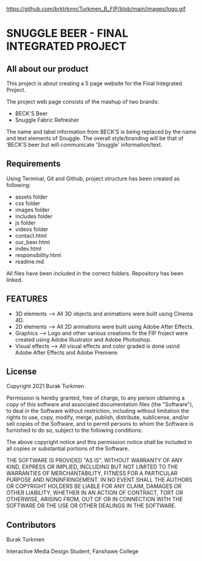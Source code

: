 https://github.com/brktrkmn/Turkmen_B_FIP/blob/main/images/logo.gif

# SNUGGLE BEER - FINAL INTEGRATED PROJECT

## All about our product
This project is about creating a 5 page website for the Final Integrated Project.

The project web page consists of the mashup of two brands:
- BECK'S Beer
- Snuggle Fabric Refresher

The name and label information from BECK’S is being replaced by the name and text elements of Snuggle.
The overall style/branding will be that of ‘BECK’S beer but will communicate 'Snuggle' information/text.

## Requirements
Using Terminal, Git and Github, project structure has been created as following:

- assets folder
- css folder
- images folder
- includes folder
- js folder
- videos folder
- contact.html
- our_beer.html
- index.html
- responsibility.html
- readme.md

All files have been included in the correct folders.
Repository has been linked.

## FEATURES

- 3D elements --> All 3D objects and animations were built using Cinema 4D.
- 2D elements --> All 2D animations were built using Adobe After Effects.
- Graphics --> Logo and other various creations fir the FIP froject were created using Adobe Illustrator and Adobe Photoshop.
- Visual effects --> All visual effects and color graded is done usind Adobe After Effects and Adobe Premiere.


## License
Copyright 2021 Burak Turkmen

Permission is hereby granted, free of charge, to any person obtaining a copy of this software and associated documentation files (the "Software"), to deal in the Software without restriction, including without limitation the rights to use, copy, modify, merge, publish, distribute, sublicense, and/or sell copies of the Software, and to permit persons to whom the Software is furnished to do so, subject to the following conditions:

The above copyright notice and this permission notice shall be included in all copies or substantial portions of the Software.

THE SOFTWARE IS PROVIDED "AS IS", WITHOUT WARRANTY OF ANY KIND, EXPRESS OR IMPLIED, INCLUDING BUT NOT LIMITED TO THE WARRANTIES OF MERCHANTABILITY, FITNESS FOR A PARTICULAR PURPOSE AND NONINFRINGEMENT. IN NO EVENT SHALL THE AUTHORS OR COPYRIGHT HOLDERS BE LIABLE FOR ANY CLAIM, DAMAGES OR OTHER LIABILITY, WHETHER IN AN ACTION OF CONTRACT, TORT OR OTHERWISE, ARISING FROM, OUT OF OR IN CONNECTION WITH THE SOFTWARE OR THE USE OR OTHER DEALINGS IN THE SOFTWARE.

## Contributors
Burak Turkmen

Interactive Media Design Student, Fanshawe College
